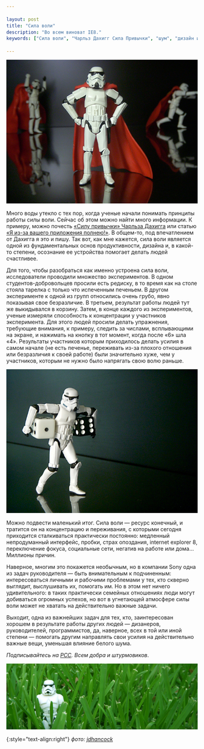 ```yaml
---

layout: post
title: "Сила воли"
description: "Во всем виноват IE8."
keywords: ["Сила воли", "Чарльз Дахигг Сила Привычки", "шум", "дизайн интерфейсов"]

---
```


![](/assets/articles-assets/picrandom/trooper-hero.jpg)

Много воды утекло с тех пор, когда ученые начали понимать принципы работы
силы воли. Сейчас об этом можно найти много информации. К примеру, можно почесть
[«Силу привычки» Чарльза Дахигга][0] или статью [«Я из-за вашего приложения полнею!»][1].
В общем-то, под впечатлением от Дахигга я это и пишу. Так вот, как мне кажется,
сила воли является одной из фундаментальных основ продуктивности, дизайна и,
в какой-то степени, осознание ее устройства помогает делать людей счастливее.

Для того, чтобы разобраться как именно устроена сила воли, исследователи
проводили множество экспериментов. В одном студентов-добровольцев просили есть
редиску, в то время как на столе стояла тарелка с только что испеченным печеньем.
В другом эксперименте к одной из групп относились очень грубо, явно показывая
свое безразличие. В третьем, результат работы людей тут же выкидывался в корзину.
Затем, в конце каждого из экспериментов, ученые измеряли способность
к концентрации у участников эксперимента. Для этого людей просили делать
упражнения, требующие внимания, к примеру, следить за числами, всплывающими
на экране, и нажимать на кнопку в тот момент, когда после «6» шла «4».
Результаты участников которым приходилось делать усилия в самом начале (не есть
печенье, переживать из-за плохого отношения или безразличия к своей
работе) были значительно хуже, чем у участников, которым не нужно было
напрягать свою волю раньше.

![](/assets/articles-assets/picrandom/trooper-1.jpg)

Можно подвести маленький итог. Сила воли — ресурс конечный, и тратится он
на концентрацию и переживания, с которыми сегодня приходится сталкиваться
практически постоянно: медленный непродуманный интерфейс, пробки, страх опоздания,
internet explorer 8, переключение фокуса, социальные сети, негатив на работе
или дома… Миллионы причин.

Наверное, многим это покажется необычным, но в компании Sony одна из задач
руководителя — быть внимательным к подчиненным: интересоваться личными и
рабочими проблемами у тех, кто скверно выглядит, выслушивать их, помогать им.
Но в этом нет ничего удивительного: в таких практически семейных отношениях люди
могут добиваться огромных успехов, но вот в угнетающей атмосфере силы воли может
не хватать на действительно важные задачи.

Выходит, одна из важнейших задач для тех, кто, заинтересован хорошем
в результате работы других людей — дизанеров, руководителей, программистов, да,
наверное, всех в той или иной степени — помогать другим направлять свои усилия
на действительно важные вещи, уменьшая влияние белого шума.

_Подписывайтесь на [РСС][0]. Всем добра и штурмовиков_.

![](/assets/articles-assets/footer/trooper-3.jpg)

{:style="text-align:right"}
_фото: [jdhancock][pics]_

[0]: http://www.ozon.ru/context/detail/id/19157509/
[1]: http://www.uxfox.ru/your-app-makes-me-fat/
[2]: http://www.ozon.ru/context/detail/id/2746442/
[pics]: https://www.flickr.com/photos/jdhancock/